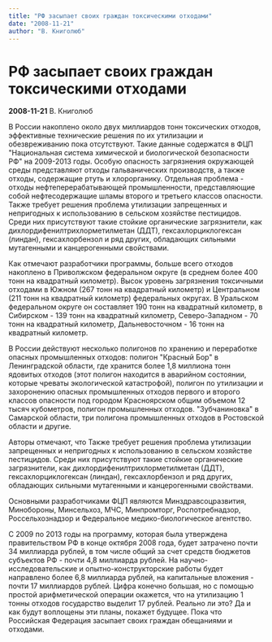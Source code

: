 ```yaml
---
title: "РФ засыпает своих граждан токсическими отходами"
date: "2008-11-21"
author: "В. Книголюб"
---
```


# РФ засыпает своих граждан токсическими отходами

**2008-11-21** В. Книголюб

В России накоплено около двух миллиардов тонн токсических отходов, эффективные технические решения по их утилизации и обезвреживанию пока отсутствуют. Такие данные содержатся в ФЦП "Национальная система химической и биологической безопасности РФ" на 2009-2013 годы. Особую опасность загрязнения окружающей среды представляют отходы гальванических производств, а также отходы, содержащие ртуть и хлорорганику. Отдельная проблема - отходы нефтеперерабатывающей промышленности, представляющие собой нефтесодержащие шламы второго и третьего классов опасности. Также требует решения проблема утилизации запрещенных и непригодных к использованию в сельском хозяйстве пестицидов. Среди них присутствуют такие стойкие органические загрязнители, как дихлордифенилтрихлорметилметан (ДДТ), гексахлорциклогексан (линдан), гексахлорбензол и ряд других, обладающих сильными мутагенными и канцерогенными свойствами.

Как отмечают разработчики программы, больше всего отходов накоплено в Приволжском федеральном округе (в среднем более 400 тонн на квадратный километр). Высок уровень загрязнения токсичными отходами в Южном (267 тонн на квадратный километр) и Центральном (211 тонн на квадратный километр) федеральных округах. В Уральском федеральном округе он составляет 190 тонн на квадратный километр, в Сибирском - 139 тонн на квадратный километр, Северо-Западном - 70 тонн на квадратный километр, Дальневосточном - 16 тонн на квадратный километр.

В России действуют несколько полигонов по хранению и переработке опасных промышленных отходов: полигон "Красный Бор" в Ленинградской области, где хранится более 1,8 миллиона тонн ядовитых отходов (этот полигон находится в аварийном состоянии, которые чреваты экологической катастрофой), полигон по утилизации и захоронению опасных промышленных отходов первого и второго классов опасности под городом Красноярском общим объемом 12 тысяч кубометров, полигон промышленных отходов. "Зубчаниновка" в Самарской области, три полигона промышленных отходов в Ростовской области и другие.

Авторы отмечают, что Также требует решения проблема утилизации запрещенных и непригодных к использованию в сельском хозяйстве пестицидов. Среди них присутствуют такие стойкие органические загрязнители, как дихлордифенилтрихлорметилметан (ДДТ), гексахлорциклогексан (линдан), гексахлорбензол и ряд других, обладающих сильными мутагенными и канцерогенными свойствами.

Основными разработчиками ФЦП являются Минздравсоцразвития, Минобороны, Минсельхоз, МЧС, Минпромторг, Роспотребнадзор, Россельхознадзор и Федеральное медико-биологическое агентство.

С 2009 по 2013 годы на программу, которая была утверждена правительством РФ в конце октября 2008 года, будет затрачено почти 34 миллиарда рублей, в том числе общий за счет средств бюджетов субъектов РФ - почти 4,8 миллиарда рублей. На научно-исследовательские и опытно-конструкторские работы будет направлено более 6,8 миллиарда рублей, на капитальные вложения - почти 17 миллиардов рублей. Цифра конечно большая, но с помощью простой арифметической операции окажется, что на утилизацию 1 тонны отходов государство выделит 17 рублей. Реально ли это? Да и как будут воплощены эти планы, покажет будущее. Пока что Российская Федерация засыпает своих граждан обещаниями и отходами.